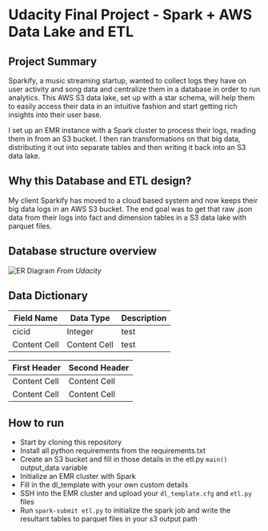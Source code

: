 # Udacity Final Project - Spark + AWS Data Lake and ETL

## Project Summary

Sparkify, a music streaming startup, wanted to collect logs they have on user activity and song data and centralize them in a database in order to run analytics. This AWS S3 data lake, set up with a star schema, will help them to easily access their data in an intuitive fashion and start getting rich insights into their user base.

I set up an EMR instance with a Spark cluster to process their logs, reading them in from an S3 bucket. I then ran transformations on that big data, distributing it out into separate tables and then writing it back into an S3 data lake.

## Why this Database and ETL design?

My client Sparkify has moved to a cloud based system and now keeps their big data logs in an AWS S3 bucket. The end goal was to get that raw .json data from their logs into fact and dimension tables in a S3 data lake with parquet files. 

## Database structure overview

![ER Diagram](https://udacity-reviews-uploads.s3.us-west-2.amazonaws.com/_attachments/38715/1607614393/Song_ERD.png)
*From Udacity*

## Data Dictionary


| Field Name  | Data Type | Description |
| ------------- | ------------- | ---- |
| cicid  | Integer  | test |
| Content Cell | Content Cell  | test |


| First Header  | Second Header |
| ------------- | ------------- |
| Content Cell  | Content Cell  |
| Content Cell  | Content Cell  |


## How to run

- Start by cloning this repository
- Install all python requirements from the requirements.txt
- Create an S3 bucket and fill in those details in the etl.py `main()` output_data variable
- Initialize an EMR cluster with Spark
- Fill in the dl_template with your own custom details
- SSH into the EMR cluster and upload your `dl_template.cfg` and `etl.py` files
- Run `spark-submit etl.py` to initialize the spark job and write the resultant tables to parquet files in your s3 output path


